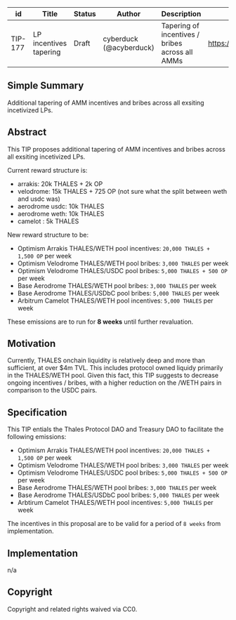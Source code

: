 | id | Title | Status | Author | Description | Discussions to | Created |
| ----------- | ----------- | ----------- | ----------- | ----------- | ----------- | ----------- |
| TIP-177 | LP incentives tapering | Draft | cyberduck (@acyberduck) | Tapering of incentives / bribes across all AMMs | https://discord.gg/rPpPcMXSeU | 2023-10-21


## Simple Summary

Additional tapering of AMM incentives and bribes across all exsiting incetivized LPs.

## Abstract

This TIP proposes additional tapering of AMM incentives and bribes across all exsiting incetivized LPs.

Current reward structure is:
- arrakis: 20k THALES + 2k OP 
- velodrome: 15k THALES + 725 OP (not sure what the split between weth and usdc was)  
- aerodrome usdc: 10k THALES  
- aerodrome weth: 10k THALES  
- camelot : 5k THALES  


New reward structure to be:  

- Optimism Arrakis THALES/WETH pool incentives: `20,000 THALES + 1,500 OP` per week
- Optimism Velodrome THALES/WETH pool bribes: `3,000 THALES` per week
- Optimism Velodrome THALES/USDC pool bribes: `5,000 THALES + 500 OP` per week
- Base Aerodrome THALES/WETH pool bribes: `3,000 THALES` per week
- Base Aerodrome THALES/USDbC pool bribes: `5,000 THALES` per week  
- Arbitrum Camelot THALES/WETH pool incentives: `5,000 THALES` per week

These emissions are to run for **8 weeks** until further revaluation.  
  
## Motivation
 
Currently, THALES onchain liquidity is relatively deep and more than sufficient, at over $4m TVL. This includes protocol owned liquidy primarily in the THALES/WETH pool. Given this fact, this TIP suggests to decrease ongoing incentives / bribes, with a higher reduction on the /WETH pairs in comparison to the USDC pairs. 

## Specification 

This TIP entials the Thales Protocol DAO and Treasury DAO to facilitate the following emissions:  
  
- Optimism Arrakis THALES/WETH pool incentives: `20,000 THALES + 1,500 OP` per week
- Optimism Velodrome THALES/WETH pool bribes: `3,000 THALES` per week
- Optimism Velodrome THALES/USDC pool bribes: `5,000 THALES + 500 OP` per week
- Base Aerodrome THALES/WETH pool bribes: `3,000 THALES` per week
- Base Aerodrome THALES/USDbC pool bribes: `5,000 THALES` per week  
- Arbtirum Camelot THALES/WETH pool incentives: `5,000 THALES` per week

The incentives in this proposal are to be valid for a period of `8 weeks` from implementation. 

## Implementation

n/a

## Copyright
 
Copyright and related rights waived via CC0.
